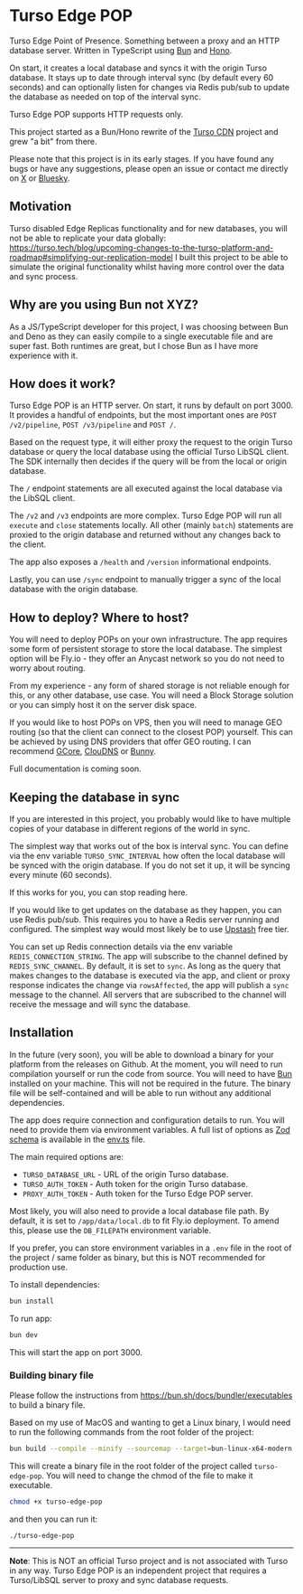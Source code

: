 # Turso Edge POP

Turso Edge Point of Presence. Something between a proxy and an HTTP database server. Written in TypeScript using [Bun](https://bun.sh/) and [Hono](https://hono.dev/).

On start, it creates a local database and syncs it with the origin Turso database. It stays up to date through interval sync (by default every 60 seconds) and can optionally listen for changes via Redis pub/sub to update the database as needed on top of the interval sync.

Turso Edge POP supports HTTP requests only.

This project started as a Bun/Hono rewrite of the [Turso CDN](https://github.com/notrab/turso-cdn/blob/main/server.js) project and grew "a bit" from there.

Please note that this project is in its early stages. If you have found any bugs or have any suggestions, please open an issue or contact me directly on [X](https://x.com/mziehlke) or [Bluesky](https://bsky.app/profile/dmio.co).

## Motivation
Turso disabled Edge Replicas functionality and for new databases, you will not be able to replicate your data globally: https://turso.tech/blog/upcoming-changes-to-the-turso-platform-and-roadmap#simplifying-our-replication-model
I built this project to be able to simulate the original functionality whilst having more control over the data and sync process.

## Why are you using Bun not XYZ?
As a JS/TypeScript developer for this project, I was choosing between Bun and Deno as they can easily compile to a single executable file and are super fast. Both runtimes are great, but I chose Bun as I have more experience with it.

## How does it work?
Turso Edge POP is an HTTP server. On start, it runs by default on port 3000. It provides a handful of endpoints, but the most important ones are `POST /v2/pipeline`, `POST /v3/pipeline` and `POST /`.

Based on the request type, it will either proxy the request to the origin Turso database or query the local database using the official Turso LibSQL client. The SDK internally then decides if the query will be from the local or origin database.

The `/` endpoint statements are all executed against the local database via the LibSQL client.

The `/v2` and `/v3` endpoints are more complex. Turso Edge POP will run all `execute` and `close` statements locally. All other (mainly `batch`) statements are proxied to the origin database and returned without any changes back to the client.

The app also exposes a `/health` and `/version` informational endpoints. 

Lastly, you can use `/sync` endpoint to manually trigger a sync of the local database with the origin database.

## How to deploy? Where to host?
You will need to deploy POPs on your own infrastructure. The app requires some form of persistent storage to store the local database. The simplest option will be Fly.io - they offer an Anycast network so you do not need to worry about routing.

From my experience - any form of shared storage is not reliable enough for this, or any other database, use case. You will need a Block Storage solution or you can simply host it on the server disk space.

If you would like to host POPs on VPS, then you will need to manage GEO routing (so that the client can connect to the closest POP) yourself. This can be achieved by using DNS providers that offer GEO routing. I can recommend [GCore](https://gcore.com/dns), [ClouDNS](https://www.cloudns.net/geodns/) or [Bunny](https://bunny.net/dns/).

Full documentation is coming soon.

## Keeping the database in sync
If you are interested in this project, you probably would like to have multiple copies of your database in different regions of the world in sync.

The simplest way that works out of the box is interval sync. You can define via the env variable `TURSO_SYNC_INTERVAL` how often the local database will be synced with the origin database. If you do not set it up, it will be syncing every minute (60 seconds).

If this works for you, you can stop reading here.

If you would like to get updates on the database as they happen, you can use Redis pub/sub. This requires you to have a Redis server running and configured. The simplest way would most likely be to use [Upstash](https://upstash.com/) free tier.

You can set up Redis connection details via the env variable `REDIS_CONNECTION_STRING`. The app will subscribe to the channel defined by `REDIS_SYNC_CHANNEL`. By default, it is set to `sync`.
As long as the query that makes changes to the database is executed via the app, and client or proxy response indicates the change via `rowsAffected`, the app will publish a `sync` message to the channel. All servers that are subscribed to the channel will receive the message and will sync the database.

## Installation
In the future (very soon), you will be able to download a binary for your platform from the releases on Github. At the moment, you will need to run compilation yourself or run the code from source.
You will need to have [Bun](https://bun.sh/) installed on your machine. This will not be required in the future. The binary file will be self-contained and will be able to run without any additional dependencies.

The app does require connection and configuration details to run. You will need to provide them via environment variables. A full list of options as [Zod schema](https://zod.dev/) is available in the [env.ts](src/helpers/env.ts) file.

The main required options are:
- `TURSO_DATABASE_URL` - URL of the origin Turso database.
- `TURSO_AUTH_TOKEN` - Auth token for the origin Turso database.
- `PROXY_AUTH_TOKEN` - Auth token for the Turso Edge POP server.

Most likely, you will also need to provide a local database file path. By default, it is set to `/app/data/local.db` to fit Fly.io deployment. To amend this, please use the `DB_FILEPATH` environment variable.

If you prefer, you can store environment variables in a `.env` file in the root of the project / same folder as binary, but this is NOT recommended for production use.

To install dependencies:
```bash
bun install
```

To run app:
```bash
bun dev
```

This will start the app on port 3000.

### Building binary file
Please follow the instructions from https://bun.sh/docs/bundler/executables to build a binary file. 

Based on my use of MacOS and wanting to get a Linux binary, I would need to run the following commands from the root folder of the project:
```bash
bun build --compile --minify --sourcemap --target=bun-linux-x64-modern ./src/index.ts --outfile turso-edge-pop
```

This will create a binary file in the root folder of the project called `turso-edge-pop`. You will need to change the chmod of the file to make it executable.
```bash
chmod +x turso-edge-pop
```

and then you can run it:
```bash
./turso-edge-pop
```

---

**Note**: This is NOT an official Turso project and is not associated with Turso in any way. Turso Edge POP is an independent project that requires a Turso/LibSQL server to proxy and sync database requests.
